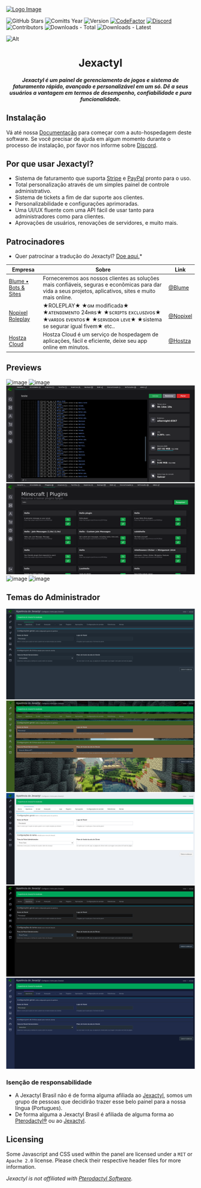 [![Logo Image](https://cdn.discordapp.com/attachments/1012411945141424218/1012430446556090468/JexactylBannerBasic.jpg)](https://jexactylbrasil.ml)

![GitHub Stars](https://img.shields.io/github/stars/Next-Panel/Jexactyl-BR?style=for-the-badge)
![Comitts Year](https://img.shields.io/github/commit-activity/y/Next-Panel/Jexactyl-BR?style=for-the-badge)
![Version](https://img.shields.io/github/v/release/Next-Panel/Jexactyl-BR?style=for-the-badge)
[![CodeFactor](https://www.codefactor.io/repository/github/next-panel/jexactyl-br/badge?style=for-the-badge)](https://www.codefactor.io/repository/github/next-panel/jexactyl-br)
[![Discord](https://img.shields.io/discord/1053464120311173172?style=for-the-badge)](https://discord.gg/68k7wDGjYc)
![Contributors](https://img.shields.io/github/contributors-anon/Next-Panel/Jexactyl-BR?style=for-the-badge)
![Downloads - Total](https://img.shields.io/github/downloads/Next-Panel/Jexactyl-BR/total?style=for-the-badge)
![Downloads - Latest](https://img.shields.io/github/downloads/Next-Panel/Jexactyl-BR/latest/total?style=for-the-badge)

![Alt](https://repobeats.axiom.co/api/embed/9c6b5f5caeb7e2fec2b4942cf72f11ec660b830c.svg "Repobeats analytics image")

<h1 align="center">Jexactyl</h1>
<h5 align="center">
    <strong>
        Jexactyl é um painel de gerenciamento de jogos e sistema de faturamento rápido, avançado e personalizável em um só.
        Dê a seus usuários a vantagem em termos de desempenho, confiabilidade e pura funcionalidade.
    </strong>
</h5>

## Instalação
Vá até nossa [Documentação](https://jexactylbrasil.ml/) para começar com a auto-hospedagem deste software.
Se você precisar de ajuda em algum momento durante o processo de instalação, por favor nos informe sobre [Discord](https://discord.gg/68k7wDGjYc).

## Por que usar Jexactyl?
* Sistema de faturamento que suporta [Stripe](https://stripe.com) e [PayPal](https://paypal.com) pronto para o uso.
* Total personalização através de um simples painel de controle administrativo.
* Sistema de tickets a fim de dar suporte aos clientes.
* Personalizabilidade e configurações aprimoradas.
* Uma UI/UX fluente com uma API fácil de usar tanto para administradores como para clientes.
* Aprovações de usuários, renovações de servidores, e muito mais.

## Patrocinadores
* Quer patrocinar a tradução do Jexactyl? [Doe aqui.](https://discord.gg/68k7wDGjYc)*

| Empresa | Sobre | Link |
| ------- | ----- | ------- |
| [Blume • Bots & Sites](https://discord.gg/phtrcBxdxR) | Forneceremos aos nossos clientes as soluções mais confiáveis, seguras e econômicas para dar vida a seus projetos, aplicativos, sites e muito mais online. | [@Blume](https://discord.gg/phtrcBxdxR) |
| [Nopixel Roleplay](https://discord.gg/HzjJkhqM) | ★ROLEPLAY★ ★ɢᴍ modificada★ ★ᴀᴛᴇɴᴅɪᴍᴇɴᴛᴏ 24ʜʀs★ ★sᴄʀɪᴘᴛs ᴇxᴄʟᴜsɪᴠᴏs★ ★ᴠᴀʀɪᴏs ᴇᴠᴇɴᴛᴏs★ ★sᴇʀᴠɪᴅᴏʀ ʟᴇᴠᴇ★ ★sistema se segurar igual fivem★ etc.. | [@Nopixel](https://discord.gg/HzjJkhqM) |
| [Hostza Cloud](https://hostza.com.br/) | Hostza Cloud é um serviço de hospedagem de aplicações, fácil e eficiente, deixe seu app online em minutos. | [@Hostza](https://hostza.com.br/) |

## Previews
![image](https://user-images.githubusercontent.com/30575805/207936437-e9990069-ec34-4273-b5d2-6cdf21ab755b.png)
![image](https://user-images.githubusercontent.com/30575805/207936499-25645fff-cdc2-476c-b626-fd75813fbc52.png)
![image](.github/imagens/console.png)
![image](.github/imagens/plugin.png)
![image](https://user-images.githubusercontent.com/30575805/207936544-7ee143cd-e0e6-4076-929a-cfc97054b33e.png)
![image](https://user-images.githubusercontent.com/30575805/207936353-cad5228e-5948-4b5c-8b4d-f1fc5021f806.png)

## Temas do Administrador
![tema Padrão](.github/imagens/temapadrao.png)
![tema Minecraft](.github/imagens/temaminecraft.png)
![tema Claro](.github/imagens/temaclaro.png)
![tema Escuro](.github/imagens/temaescuro.png)
![tema Azul](.github/imagens/temaazul.png)

### Isenção de responsabilidade
* A Jexactyl Brasil não é de forma alguma afiliada ao [Jexactyl](https://jexactyl.com), somos um grupo de pessoas que decidirão trazer esse belo painel para a nossa língua (Portugues).
* De forma alguma a Jexactyl Brasil é afiliada de alguma forma ao [Pterodactyl®](https://pterdoactyl.io) ou ao [Jexactyl](https://jexactyl.com).

## Licensing
Some Javascript and CSS used within the panel are licensed under a `MIT` or `Apache 2.0` license. Please check their
respective header files for more information.

*Jexactyl is not affiliated with [Pterodactyl Software](https://pterodactyl.io).*
